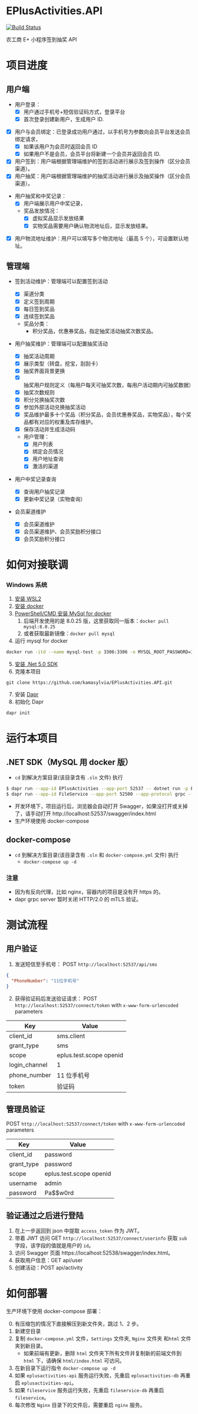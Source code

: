 # EPlusActivities.API

[![Build Status](https://dev.azure.com/kamasylvia/NGS%20Lottery/_apis/build/status/kamasylvia.EPlusActivities.API?branchName=dev)](https://dev.azure.com/kamasylvia/NGS%20Lottery/_build/latest?definitionId=1&branchName=dev)

农工商 E+ 小程序签到抽奖 API

# 项目进度

## 用户端

- 用户登录：
  - [x] 用户通过手机号+短信验证码方式，登录平台
  - [x] 首次登录创建新用户，生成用户 ID.
- [x] 用户与会员绑定：已登录成功用户通过，以手机号为参数向会员平台发送会员绑定请求，
  - [x] 如果该用户为会员时返回会员 ID
  - [x] 如果用户不是会员，会员平台将新建一个会员并返回会员 ID.
- [x] 用户签到：用户端根据管理端维护的签到活动进行展示及签到操作（区分会员渠道）。
- [x] 用户抽奖：用户端根据管理端维护的抽奖活动进行展示及抽奖操作（区分会员渠道）。
- 用户抽奖和中奖记录：
  - [x] 用户端展示用户中奖记录，
  - 奖品发放情况：
    - [x] 虚拟奖品显示发放结果
    - [x] 实物奖品需要用户确认物流地址后，显示发放结果。
- [x] 用户物流地址维护：用户可以填写多个物流地址（最高 5 个），可设置默认地址。

## 管理端

- 签到活动维护：管理端可以配置签到活动

  - [x] 渠道分类
  - [x] 定义签到周期
  - [x] 每日签到奖品
  - [x] 连续签到奖品
  - 奖品分类：
    - 积分奖品，优惠券奖品，指定抽奖活动抽奖次数奖品。

- 用户抽奖维护：管理端可以配置抽奖活动

  - [x] 抽奖活动周期
  - [x] 展示类型（转盘，挖宝，刮刮卡）
  - [x] 抽奖界面背景更换
  - [x] 抽奖用户规则定义（每用户每天可抽奖次数，每用户活动期内可抽奖数据）
  - [x] 抽奖次数规则
  - [x] 积分兑换抽奖次数
  - [x] 参加外部活动兑换抽奖活动
  - [x] 奖品维护最多十个奖品（积分奖品，会员优惠券奖品，实物奖品），每个奖品都有对应的权重及库存维护。
  - [x] 保存活动并生成活动码

  - 用户管理：
    - [x] 用户列表
    - [x] 绑定会员情况
    - [x] 用户地址查询
    - [x] 激活的渠道

- 用户中奖记录查询

  - [x] 查询用户抽奖记录
  - [x] 更新中奖记录（实物查询）

- 会员渠道维护
  - [x] 会员渠道维护
  - [x] 会员渠道维护、会员奖励积分接口
  - [x] 会员奖励积分接口

# 如何对接联调

### Windows 系统

1. [安装 WSL2](https://docs.microsoft.com/zh-cn/windows/wsl/install-win10)
2. [安装 docker](https://www.docker.com/)
3. [PowerShell/CMD 安装 MySql for docker](https://hub.docker.com/_/mysql/)
   1. 后端开发使用的是 8.0.25 版，这里获取同一版本：`docker pull mysql:8.0.25`
   2. 或者获取最新镜像：`docker pull mysql`
4. 运行 mysql for docker

```sh
docker run -itd --name mysql-test -p 3306:3306 -e MYSQL_ROOT_PASSWORD=123456 mysql
```

5. [安装 .Net 5.0 SDK](https://dotnet.microsoft.com/download)
6. 克隆本项目

```
git clone https://github.com/kamasylvia/EPlusActivities.API.git
```
7. 安装 [Dapr](https://docs.microsoft.com/zh-cn/dotnet/architecture/dapr-for-net-developers/getting-started)
8. 初始化 Dapr
```sh
dapr init
```

# 运行本项目

## .NET SDK（MySQL 用 docker 版）

- `cd` 到解决方案目录(该目录含有 `.sln` 文件) 执行
```sh
$ dapr run --app-id EPlusActivities --app-port 52537 -- dotnet run -p EPlusActivities.API
$ dapr run --app-id FileService --app-port 52500 --app-protocol grpc -- dotnet run -p FileService
```
- 开发环境下，项目运行后，浏览器会自动打开 Swagger，如果没打开或关掉了，请手动打开 http://localhost:52537/swagger/index.html
- 生产环境使用 docker-compose

## docker-compose

- `cd` 到解决方案目录(该目录含有 `.sln` 和 `docker-compose.yml` 文件) 执行
  - `docker-compose up -d`

### 注意

- 因为有反向代理，比如 nginx，容器内的项目是没有开 https 的。
- dapr grpc server 暂时关闭 HTTP/2.0 的 mTLS 验证。

# 测试流程

## 用户验证

1. 发送短信至手机号： POST `http://localhost:52537/api/sms`

```json
{
  "PhoneNumber": "11位手机号"
}
```

2. 获得验证码后发送验证请求： POST `http://localhost:52537/connect/token` with `x-www-form-urlencoded` parameters

| Key           | Value                   |
| ------------- | ----------------------- |
| client_id     | sms.client              |
| grant_type    | sms                     |
| scope         | eplus.test.scope openid |
| login_channel | 1                       |
| phone_number  | 11 位手机号             |
| token         | 验证码                  |

## 管理员验证

POST `http://localhost:52537/connect/token` with `x-www-form-urlencoded` parameters

| Key        | Value                   |
| ---------- | ----------------------- |
| client_id  | password                |
| grant_type | password                |
| scope      | eplus.test.scope openid |
| username   | admin                   |
| password   | Pa\$\$w0rd              |

## 验证通过之后进行登陆

1. 在上一步返回到 json 中提取 `access_token` 作为 JWT。
2. 带着 JWT 访问 GET `http://localhost:52537/connect/userinfo` 获取 `sub` 字段，该字段的值就是用户的 `id`。
3. 访问 Swagger 页面 https://localhost:52538/swagger/index.html。
4. 获取用户信息：GET api/user
5. 创建活动：POST api/activity

# 如何部署

生产环境下使用 docker-compose 部署：

0. 有压缩包的情况下直接解压到新文件夹，跳过 1、2 步。
1. 新建空目录
2. 复制 `docker-compose.yml` 文件，`Settings` 文件夹, `Nginx` 文件夹 和`html` 文件夹到新目录。
   - 如果前端有更新，删除 `html` 文件夹下所有文件并复制新的前端文件到 `html` 下，请确保 `html/index.html` 可访问。
3. 在新目录下运行指令 `docker-compose up -d`
4. 如果 `eplusactivities-api` 服务运行失败，先重启 `eplusactivities-db` 再重启 `eplusactivities-api`。
5. 如果 `fileservice` 服务运行失败，先重启 `fileservice-db` 再重启 `fileservice`。
6. 每次修改 `Nginx` 目录下的文件后，需要重启 `nginx` 服务。
